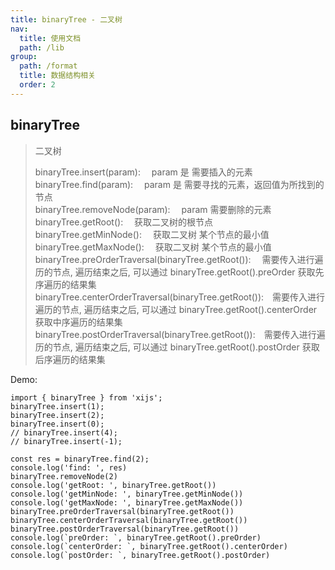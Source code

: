 ```yaml
---
title: binaryTree - 二叉树
nav:
  title: 使用文档
  path: /lib
group:
  path: /format
  title: 数据结构相关
  order: 2
---
```


## binaryTree

> 二叉树
>
> binaryTree.insert(param):&emsp; param 是 需要插入的元素    <br>
> binaryTree.find(param):&emsp; param 是 需要寻找的元素，返回值为所找到的节点   <br>
> binaryTree.removeNode(param):&emsp; param 需要删除的元素   <br>
> binaryTree.getRoot():&emsp; 获取二叉树的根节点  <br>
> binaryTree.getMinNode():&emsp; 获取二叉树 某个节点的最小值  <br>
> binaryTree.getMaxNode():&emsp; 获取二叉树 某个节点的最小值  <br>
> binaryTree.preOrderTraversal(binaryTree.getRoot()):&emsp; 需要传入进行遍历的节点,  遍历结束之后, 可以通过  binaryTree.getRoot().preOrder  获取先序遍历的结果集  <br>
> binaryTree.centerOrderTraversal(binaryTree.getRoot()):&emsp;需要传入进行遍历的节点, 遍历结束之后, 可以通过  binaryTree.getRoot().centerOrder  获取中序遍历的结果集 <br>
> binaryTree.postOrderTraversal(binaryTree.getRoot()):&emsp;需要传入进行遍历的节点, 遍历结束之后, 可以通过  binaryTree.getRoot().postOrder 获取后序遍历的结果集  <br>

Demo:

```tsx | pure
import { binaryTree } from 'xijs';
binaryTree.insert(1);
binaryTree.insert(2);
binaryTree.insert(0);
// binaryTree.insert(4);
// binaryTree.insert(-1);

const res = binaryTree.find(2);
console.log('find: ', res)
binaryTree.removeNode(2)
console.log('getRoot: ', binaryTree.getRoot())
console.log('getMinNode: ', binaryTree.getMinNode())
console.log('getMaxNode: ', binaryTree.getMaxNode())
binaryTree.preOrderTraversal(binaryTree.getRoot())
binaryTree.centerOrderTraversal(binaryTree.getRoot())
binaryTree.postOrderTraversal(binaryTree.getRoot())
console.log(`preOrder: `, binaryTree.getRoot().preOrder)
console.log(`centerOrder: `, binaryTree.getRoot().centerOrder)
console.log(`postOrder: `, binaryTree.getRoot().postOrder)

```
